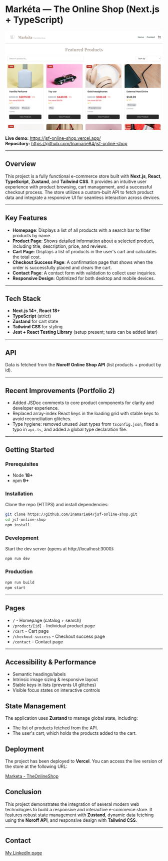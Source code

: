 # Markéta — The Online Shop (Next.js + TypeScript)

![Markéta — The Online Shop homepage](/public/images/javascript-frameworks-hero.webp)

**Live demo:** https://jsf-online-shop.vercel.app/  
**Repository:** https://github.com/Inamarie84/jsf-online-shop

---

## Overview

This project is a fully functional e-commerce store built with **Next.js**, **React**, **TypeScript**, **Zustand**, and **Tailwind CSS**. It provides an intuitive user experience with product browsing, cart management, and a successful checkout process. The store utilizes a custom-built API to fetch product data and integrate a responsive UI for seamless interaction across devices.

---

## Key Features

- **Homepage**: Displays a list of all products with a search bar to filter products by name.
- **Product Page**: Shows detailed information about a selected product, including title, description, price, and reviews.
- **Cart Page**: Displays a list of products in the user's cart and calculates the total cost.
- **Checkout Success Page**: A confirmation page that shows when the order is successfully placed and clears the cart.
- **Contact Page**: A contact form with validation to collect user inquiries.
- **Responsive Design**: Optimized for both desktop and mobile devices.

---

## Tech Stack

- **Next.js 14+**, **React 18+**
- **TypeScript** (strict)
- **Zustand** for cart state
- **Tailwind CSS** for styling
- **Jest + React Testing Library** (setup present; tests can be added later)

---

## API

Data is fetched from the **Noroff Online Shop API** (list products + product by id).

---

## Recent Improvements (Portfolio 2)

- Added JSDoc comments to core product components for clarity and developer experience.
- Replaced array-index React keys in the loading grid with stable keys to avoid reconciliation glitches.
- Type hygiene: removed unused Jest types from `tsconfig.json`, fixed a typo in `api.ts`, and added a global type declaration file.

---

## Getting Started

### Prerequisites

- Node **18+**
- npm **9+**

### Installation

Clone the repo (HTTPS) and install dependencies:

```bash
git clone https://github.com/Inamarie84/jsf-online-shop.git
cd jsf-online-shop
npm install

```

### Development

Start the dev server (opens at http://localhost:3000):

```bash
npm run dev

```

### Production

```bash
npm run build
npm start

```

---

## Pages

- `/` - Homepage (catalog + search)
- `/product/[id]` - Individual product page
- `/cart` - Cart page
- `/checkout-success` - Checkout success page
- `/contact` - Contact page

---

## Accessibility & Performance

- Semantic headings/labels
- Intrinsic image sizing & responsive layout
- Stable keys in lists (prevents UI glitches)
- Visible focus states on interactive controls

## State Management

The application uses **Zustand** to manage global state, including:

- The list of products fetched from the API.
- The user's cart, which holds the products added to the cart.

## Deployment

The project has been deployed to **Vercel**. You can access the live version of the store at the following URL:

[Marketa - TheOnlineShop](https://jsf-online-shop.vercel.app/)

## Conclusion

This project demonstrates the integration of several modern web technologies to build a responsive and interactive e-commerce store. It features robust state management with **Zustand**, dynamic data fetching using the **Noroff API**, and responsive design with **Tailwind CSS**.

---

## Contact

[My LinkedIn page](https://www.linkedin.com/in/ina-marie-forseth-66a7b232/)

```

```

